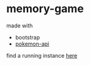 # memory-game

made with
- bootstrap
- [pokemon-api](https://github.com/PokeAPI/pokeapi-js-wrapper)


find a running instance [here](https://titzko.github.io/project-memory-game/)

